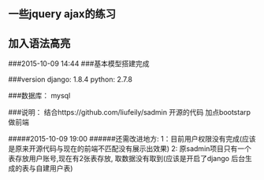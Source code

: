 

## 一些jquery ajax的练习
##  加入语法高亮
###2015-10-09 14:44
###基本模型搭建完成

###version django: 1.8.4 python: 2.7.8

###数据库： mysql



###说明： 结合https://github.com/liufeily/sadmin 开源的代码 加点bootstarp做前端

#####2015-10-09 19:00 
######还需改进地方: 1：目前用户权限没有完成(应该是原来开源代码与现在的前端不匹配没有展示出效果) 2: 原sadmin项目只有一个表存放用户账号,现在有2张表存放, 取数据没有取到(应该是开启了django 后台生成的表与自建用户表)

